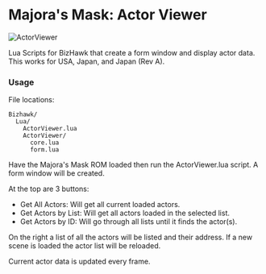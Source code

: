 # Majora's Mask: Actor Viewer

![ActorViewer](https://repository-images.githubusercontent.com/224662090/6f7bd180-11c0-11ea-97dd-36c93f061470)

Lua Scripts for BizHawk that create a form window and display actor data.
This works for USA, Japan, and Japan (Rev A).

### Usage

File locations:
```
Bizhawk/
  Lua/
    ActorViewer.lua
    ActorViewer/
      core.lua
      form.lua
```

Have the Majora's Mask ROM loaded then run the ActorViewer.lua script.
A form window will be created.

At the top are 3 buttons:
- Get All Actors: Will get all current loaded actors.
- Get Actors by List: Will get all actors loaded in the selected list.
- Get Actors by ID: Will go through all lists until it finds the actor(s).

On the right a list of all the actors will be listed and their address.
If a new scene is loaded the actor list will be reloaded.

Current actor data is updated every frame.